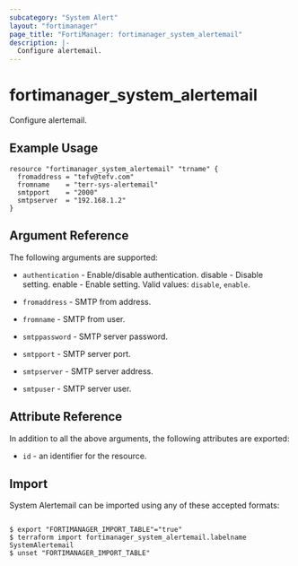 ```yaml
---
subcategory: "System Alert"
layout: "fortimanager"
page_title: "FortiManager: fortimanager_system_alertemail"
description: |-
  Configure alertemail.
---
```


# fortimanager_system_alertemail
Configure alertemail.

## Example Usage

```hcl
resource "fortimanager_system_alertemail" "trname" {
  fromaddress = "tefv@tefv.com"
  fromname    = "terr-sys-alertemail"
  smtpport    = "2000"
  smtpserver  = "192.168.1.2"
}
```

## Argument Reference


The following arguments are supported:


* `authentication` - Enable/disable authentication. disable - Disable setting. enable - Enable setting. Valid values: `disable`, `enable`.

* `fromaddress` - SMTP from address.
* `fromname` - SMTP from user.
* `smtppassword` - SMTP server password.
* `smtpport` - SMTP server port.
* `smtpserver` - SMTP server address.
* `smtpuser` - SMTP server user.


## Attribute Reference

In addition to all the above arguments, the following attributes are exported:
* `id` - an identifier for the resource.

## Import

System Alertemail can be imported using any of these accepted formats:
```

$ export "FORTIMANAGER_IMPORT_TABLE"="true"
$ terraform import fortimanager_system_alertemail.labelname SystemAlertemail
$ unset "FORTIMANAGER_IMPORT_TABLE"
```

